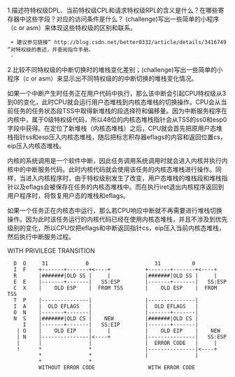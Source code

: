 
1.描述符特权级DPL、当前特权级CPL和请求特权级RPL的含义是什么？在哪些寄存器中这些字段？对应的访问条件是什么？ (challenge)写出一些简单的小程序（c or asm）来体现这些特权级的区别和联系。
 ```
  + 建议参见链接“ http://blog.csdn.net/better0332/article/details/3416749 ”对特权级的表述，并查阅指令手册。
  - 
 ```





2.比较不同特权级的中断切换时的堆栈变化差别；(challenge)写出一些简单的小程序（c or asm）来显示出不同特权级的的中断切换的堆栈变化情况。

如果一个中断产生时任务正在用户代码中执行，那么该中断会引起CPU特权级从3到0的变化，此时CPU就会运行用户态堆栈到内核态堆栈的切换操作。CPU会从当前任务的任务状态段TSS中取得新堆栈的段选择符和偏移量。因为中断服务程序在内核中，属于0级特权级代码，所以48位的内核态堆栈指针会从TSS的ss0和esp0字段中获得。在定位了新堆栈（内核态堆栈）之后，CPU就会首先把原用户态堆栈指针ss和esp压入内核态堆栈，随后把标志积存器eflags的内容和返回位置cs，eip压入内核态堆栈。

内核的系统调用是一个软件中断，因此任务调用系统调用时就会进入内核并执行内核中的中断服务代码。此时内核代码就会使用该任务的内核态堆栈进行操作。同样，当进入内核程序时，由于特权级别发生了改变，用户态堆栈的堆栈段和堆栈指针以及eflags会被保存在任务的内核态堆栈中。而在执行iret退出内核程序返回到用户程序时，将恢复用户态的堆栈和eflags。

如果一个任务正在内核态中运行，那么若CPU响应中断就不再需要进行堆栈切换操作。因为此时该任务运行的内核代码已经在使用内核态堆栈，并且不涉及到优先级别的变化，所以CPU仅把eflags和中断返回指针cs，eip压入当前内核态堆栈，然后执行中断服务过程。

WITH PRIVILEGE TRANSITION

      D  O     31            0                     31          0
      I  F    +-------+-------+<----+           +-------+-------+<----+
      R       |#######|OLD SS |     |           |#######|OLD SS |     |
      E  E    |-------+-------|   SS:ESP        |-------+-------|   SS:ESP
      C  X    |    OLD ESP    |  FROM TSS       |    OLD ESP    |  FROM TSS
      T  P    |---------------|                 |---------------|
      I  A    |  OLD EFLAGS   |                 |  OLD EFLAGS   |
      O  N    |-------+-------|                 |-------+-------|
      N  S    |#######|OLD CS |    NEW          |#######|OLD CS |
         I    |-------+-------|   SS:EIP        |-------+-------|
       | O    |    OLD EIP    |     |           |    OLD EIP    |    NEW
       | N    |---------------|<----+           |---------------|   SS:ESP
       |      |               |                 |  ERROR CODE   |     |
       !      *               *                 |---------------|<----+
              *               *                 |               |
              *               *
              WITHOUT ERROR CODE                 WITH ERROR CODE

